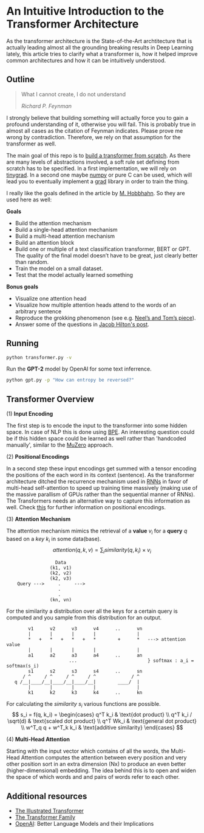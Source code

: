 # An Intuitive Introduction to the Transformer Architecture

As the transformer architecture is the State-of-the-Art archtitecture that is actually leading almost all the 
grounding breaking results in Deep Learning lately, this article tries to clarify what a transformer is, how it helped improve 
common architectures and how it can be intuitively understood.

## Outline 

> What I cannot create, I do not understand
> 
> <cite>Richard P. Feynman</cite>

I strongly believe that building something will actually force you to gain a profound understanding of it, otherwise you will fail.
This is probably true in almost all cases as the citation of Feynman indicates. Please prove me wrong by contradiction. Therefore, we rely on that assumption for the transformer as well.

The main goal of this repo is to [build a transformer from scratch](https://www.lesswrong.com/posts/98jCNefEaBBb7jwu6/building-a-transformer-from-scratch-ai-safety-up-skilling). As there are many levels of abstractions involved, a soft rule set defining from scratch has to be specified. In a first implementation, we will rely on [tinygrad](https://github.com/tinygrad/tinygrad/tree/master). In a second one maybe [numpy](https://numpy.org/) or pure C can be used, which will lead you to eventually implement a [grad](http://blog.ezyang.com/2019/05/pytorch-internals/) library in order to train the thing. 

I really like the goals defined in the article by [M. Hobbhahn](https://www.lesswrong.com/posts/98jCNefEaBBb7jwu6/building-a-transformer-from-scratch-ai-safety-up-skilling). So they are used here as well:

**Goals**
- Build the attention mechanism
- Build a single-head attention mechanism
- Build a multi-head attention mechanism
- Build an attention block 
- Build one or multiple of a text classification transformer, BERT or GPT. The quality of the final model doesn’t have to be great, just clearly better than random.
- Train the model on a small dataset. 
- Test that the model actually learned something

**Bonus goals**
- Visualize one attention head
- Visualize how multiple attention heads attend to the words of an arbitrary sentence
- Reproduce the grokking phenomenon (see e.g. [Neel’s and Tom’s piece](https://www.lesswrong.com/posts/N6WM6hs7RQMKDhYjB/a-mechanistic-interpretability-analysis-of-grokking)). 
- Answer some of the questions in [Jacob Hilton's post](https://github.com/jacobhilton/deep_learning_curriculum/blob/master/1-Transformers.md).

## Running 

```bash
python transformer.py -v
```

Run the **GPT-2** model by OpenAI for some text inferrence.
```bash
python gpt.py -p "How can entropy be reversed?"
```

## Transformer Overview 

(1) **Input Encoding**

The first step is to encode the input to the transformer into some hidden space. In case of NLP this is done using [BPE](https://en.wikipedia.org/wiki/Byte_pair_encoding). An interesting question could be if this hidden space could be learned as well rather than 'handcoded manually', similar to the [MuZero](https://www.deepmind.com/blog/muzero-mastering-go-chess-shogi-and-atari-without-rules) approach.

(2) **Positional Encodings**

In a second step these input encodings get summed with a tensor encoding the positions of the each word in its context (sentence). As the transformer architecture ditched the recurrence mechanism used in [RNNs]() in favor of multi-head self-attention to speed up training time massively (making use of the massive parallism of GPUs rather than the sequential manner of RNNs). The Transformers needs an alternative way to capture this information as well. Check [this](https://kazemnejad.com/blog/transformer_architecture_positional_encoding/) for further information on positional encodings.

(3) **Attention Mechanism**

The attention mechanism mimics the retrieval of a **value** $v_i$ for a **query** $q$ based on a *key* $k_i$ in some data(base).
    $$ attention(q,k,v) = \sum_i similarity(q, k_i) \times v_i $$
```
                  Data 
                (k1, v1)
                (k2, v2)
                (k2, v3)
    Query --->     .     ---> 
                   .
                   .
                (kn, vn)
```
For the similarity a distribution over all the keys for a certain query is computed and you sample from this distribution for an output.
```
        v1      v2      v3      v4      ..      vn
        |       |       |       |               |
        *   +   *   +   *   +   *        +      *   ---> attention value
        |       |       |       |               |
        a1      a2      a3      a4      ..      an
                       ...                          } softmax : a_i = softmax(s_i)
        s1      s2      s3      s4      ..      sn
      / ^     / ^     / ^     / ^             / ^
   q /__|____/__|____/__|____/__|        ____/  |   
        |       |       |       |               |
        k1      k2      k3      k4      ..      kn
```

For calculating the *similarity* $s_i$ various functions are possible.
$$
s_i = f(q, k_i) = \begin{cases}
    q^T k_i & \text{dot product} \\
    q^T k_i / \sqrt(d) & \text{scaled dot product} \\
    q^T Wk_i & \text{general dot product} \\
    w^T_q q + w^T_k k_i & \text{additive similarity}
\end{cases}
$$

(4) **Multi-Head Attention**

Starting with the input vector which contains of all the words, the Multi-Head Attention computes the attention between every position and very other position sort in an extra dimension (Nx) to produce an even better (higher-dimensional) embedding. The idea behind this is to open and widen the space of which words and and pairs of words refer to each other.

## Additional resources

- [The Illustrated Transformer](https://jalammar.github.io/illustrated-transformer/)
- [The Transformer Family](https://lilianweng.github.io/posts/2020-04-07-the-transformer-family/)
- [OpenAI](https://openai.com/research/better-language-models): Better Language Models and their Implications
